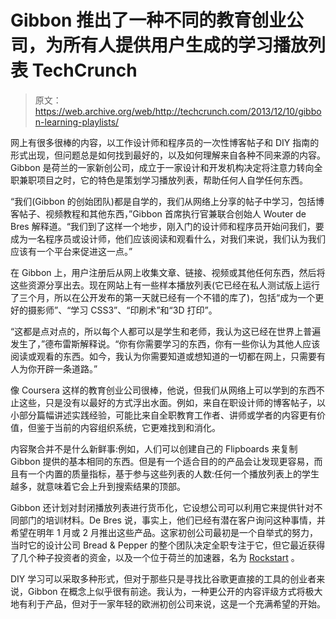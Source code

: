 # Gibbon 推出了一种不同的教育创业公司，为所有人提供用户生成的学习播放列表 TechCrunch

> 原文：<https://web.archive.org/web/http://techcrunch.com/2013/12/10/gibbon-learning-playlists/>

网上有很多很棒的内容，以工作设计师和程序员的一次性博客帖子和 DIY 指南的形式出现，但问题总是如何找到最好的，以及如何理解来自各种不同来源的内容。Gibbon 是荷兰的一家新创公司，成立于一家设计和开发机构决定将注意力转向全职兼职项目之时，它的特色是策划学习播放列表，帮助任何人自学任何东西。

“我们(Gibbon 的创始团队)都是自学的，我们从网络上分享的帖子中学习，包括博客帖子、视频教程和其他东西，”Gibbon 首席执行官兼联合创始人 Wouter de Bres 解释道。“我们到了这样一个地步，刚入门的设计师和程序员开始问我们，要成为一名程序员或设计师，他们应该阅读和观看什么，对我们来说，我们认为我们应该有一个平台来促进这一点。”

在 Gibbon 上，用户注册后从网上收集文章、链接、视频或其他任何东西，然后将这些资源分享出去。现在网站上有一些样本播放列表(它已经在私人测试版上运行了三个月，所以在公开发布的第一天就已经有一个不错的库了)，包括“成为一个更好的摄影师”、“学习 CSS3”、“印刷术”和“3D 打印”。

“这都是点对点的，所以每个人都可以是学生和老师，我认为这已经在世界上普遍发生了，”德布雷斯解释说。“你有你需要学习的东西，你有一些你认为其他人应该阅读或观看的东西。如今，我认为你需要知道或想知道的一切都在网上，只需要有人为你开辟一条道路。”

像 Coursera 这样的教育创业公司很棒，他说，但我们从网络上可以学到的东西不止这些，只是没有以最好的方式浮出水面。例如，来自在职设计师的博客帖子，以小部分篇幅讲述实践经验，可能比来自全职教育工作者、讲师或学者的内容更有价值，但鉴于当前的内容组织系统，它更难找到和消化。

内容聚合并不是什么新鲜事:例如，人们可以创建自己的 Flipboards 来复制 Gibbon 提供的基本相同的东西。但是有一个适合目的的产品会让发现更容易，而且有一个内置的质量指标，基于参与这些列表的人数:任何一个播放列表上的学生越多，就意味着它会上升到搜索结果的顶部。

Gibbon 还计划对封闭播放列表进行货币化，它设想公司可以利用它来提供针对不同部门的培训材料。De Bres 说，事实上，他们已经有潜在客户询问这种事情，并希望在明年 1 月或 2 月推出这些产品。这家初创公司最初是一个自举式的努力，当时它的设计公司 Bread & Pepper 的整个团队决定全职专注于它，但它最近获得了几个种子投资者的资金，以及一个位于荷兰的加速器，名为 [Rockstart](https://web.archive.org/web/20230129071524/http://rockstart.com/accelerator/) 。

DIY 学习可以采取多种形式，但对于那些只是寻找比谷歌更直接的工具的创业者来说，Gibbon 在概念上似乎很有前途。我认为，一种更公开的内容评级方式将极大地有利于产品，但对于一家年轻的欧洲初创公司来说，这是一个充满希望的开始。